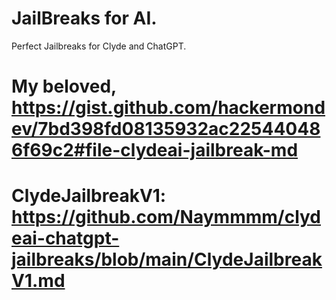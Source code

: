 # JailBreaks for AI.
Perfect Jailbreaks for Clyde and ChatGPT.


# My beloved, https://gist.github.com/hackermondev/7bd398fd08135932ac225440486f69c2#file-clydeai-jailbreak-md
# ClydeJailbreakV1: https://github.com/Naymmmm/clydeai-chatgpt-jailbreaks/blob/main/ClydeJailbreakV1.md
